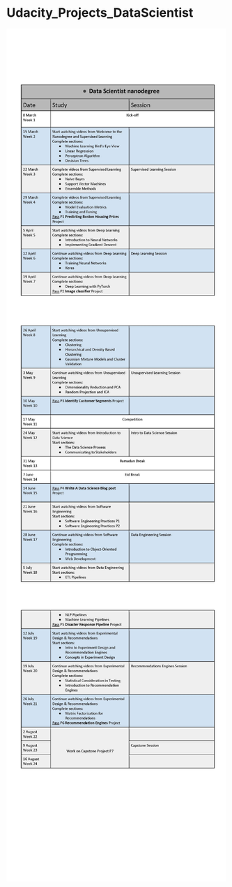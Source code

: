 # Udacity_Projects_DataScientist



<img src="Data Scientist nanodegree_Page_1.jpg"
     alt="Markdown Monster icon"
     style="float: left; margin-right: 10px;" />
     
<img src="Data Scientist nanodegree_Page_2.jpg"
     alt="Markdown Monster icon"
     style="float: left; margin-right: 10px;" />
     
<img src="Data Scientist nanodegree_Page_3.jpg"
     alt="Markdown Monster icon"
     style="float: left; margin-right: 10px;" />
